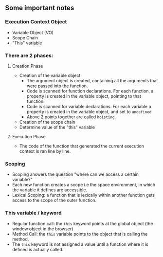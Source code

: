 ## Some important notes

### Execution Context Object
- Variable Object (VO)
- Scope Chain
- "This" variable

### There are 2 phases:
1. Creation Phase
    - Creation of the variable object
        - The argument object is created, containing all the arguments that were passed into the function.
        - Code is scanned for function declarations. For each function, a property is created in the variable object, pointing to that function.
        - Code is scanned for variable declarations. For each variable a property is created in the variable object, and set to ```undefined```
        - Above 2 points together are called ```hoisting```.
    - Creation of the scope chain
    - Determine value of the "this" variable

2. Execution Phase
    - The code of the function that generated the current execution context is ran line by line.

### Scoping

- Scoping answers the question "where can we access a certain variable?"
- Each new function creates a scope i.e the space environment, in which the variable it defines are accessible.
- Lexical Scoping: a function that is lexically within another function gets access to the scope of the outer function.

### This variable / keyword

- Regular function call: the ```this``` keyword points at the global object (the window object in the browser)
- Method Call: the ```this``` variable points to the object that is calling the method.
- The ```this``` keyword is not assigned a value until a function where it is defined is actually called.